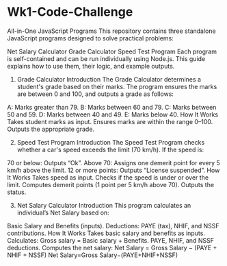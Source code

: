 # Wk1-Code-Challenge
All-in-One JavaScript Programs
This repository contains three standalone JavaScript programs designed to solve practical problems:

Net Salary Calculator
Grade Calculator
Speed Test Program
Each program is self-contained and can be run individually using Node.js. This guide explains how to use them, their logic, and example outputs.

1. Grade Calculator
Introduction
The Grade Calculator determines a student's grade based on their marks. The program ensures the marks are between 0 and 100, and outputs a grade as follows:

A: Marks greater than 79.
B: Marks between 60 and 79.
C: Marks between 50 and 59.
D: Marks between 40 and 49.
E: Marks below 40.
How It Works
Takes student marks as input.
Ensures marks are within the range 0–100.
Outputs the appropriate grade.

2. Speed Test Program
Introduction
The Speed Test Program checks whether a car's speed exceeds the limit (70 km/h). If the speed is:

70 or below: Outputs “Ok”.
Above 70: Assigns one demerit point for every 5 km/h above the limit.
12 or more points: Outputs “License suspended”.
How It Works
Takes speed as input.
Checks if the speed is under or over the limit.
Computes demerit points (1 point per 5 km/h above 70).
Outputs the status.

3. Net Salary Calculator
Introduction
This program calculates an individual’s Net Salary based on:

Basic Salary and Benefits (inputs).
Deductions: PAYE (tax), NHIF, and NSSF contributions.
How It Works
Takes basic salary and benefits as inputs.
Calculates:
Gross salary = Basic salary + Benefits.
PAYE, NHIF, and NSSF deductions.
Computes the net salary:
Net Salary = Gross Salary − (PAYE + NHIF + NSSF)
Net Salary=Gross Salary−(PAYE+NHIF+NSSF)
